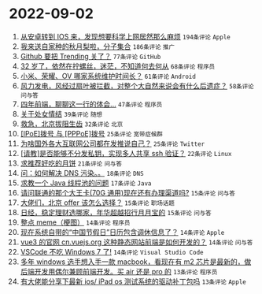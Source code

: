 # 2022-09-02

1. [从安卓转到 IOS 来，发现想要科学上网居然那么麻烦](https://www.v2ex.com/t/877193) `194条评论` `Apple`
1. [我来送自家种的秋月梨啦，分子集合](https://www.v2ex.com/t/877196) `186条评论` `推广`
1. [Github 要把 Trending 关了？](https://www.v2ex.com/t/877153) `77条评论` `GitHub`
1. [32 岁了，依然在拧螺丝，迷茫，不知道何去何从](https://www.v2ex.com/t/877269) `68条评论` `程序员`
1. [小米、荣耀、OV 哪家系统维护时间长？](https://www.v2ex.com/t/877179) `61条评论` `Android`
1. [风力发电，风经过扇叶被拦截，对整个大自然来说会有什么后遗症？](https://www.v2ex.com/t/877212) `58条评论` `问与答`
1. [四年前端，聊聊这一行的体会...](https://www.v2ex.com/t/877304) `47条评论` `程序员`
1. [关于处女情结](https://www.v2ex.com/t/877229) `39条评论` `随想`
1. [救急，北京拔阻生齿](https://www.v2ex.com/t/877297) `32条评论` `北京`
1. [[IPoE]拨号 与 [PPPoE]拨号](https://www.v2ex.com/t/877282) `25条评论` `宽带症候群`
1. [为啥国外各大互联网公司都在发推说自己？](https://www.v2ex.com/t/877266) `25条评论` `Twitter`
1. [[请教]是否能够不分发私钥，实现多人共享 ssh 验证？](https://www.v2ex.com/t/877152) `22条评论` `Linux`
1. [求推荐好吃的月饼](https://www.v2ex.com/t/877321) `21条评论` `问与答`
1. [问：如何解决 DNS 污染。。](https://www.v2ex.com/t/877224) `18条评论` `DNS`
1. [求教一个 Java 线程池的问题](https://www.v2ex.com/t/877178) `17条评论` `Java`
1. [请问联通的那个大王卡(70G 通用)现在还有办理渠道吗?](https://www.v2ex.com/t/877283) `15条评论` `问与答`
1. [大佬们，北京 offer 该怎么选择？](https://www.v2ex.com/t/877272) `15条评论` `职场话题`
1. [日经，稳定理财选哪家，年华超越招行月月宝的](https://www.v2ex.com/t/877202) `15条评论` `问与答`
1. [整点 meme（梗图）](https://www.v2ex.com/t/877309) `14条评论` `程序员`
1. [现在系统自带的“中国节假日”日历包含调休信息了？](https://www.v2ex.com/t/877208) `14条评论` `Apple`
1. [vue3 的官网 cn.vuejs.org 这种静态网站前端是如何开发的？](https://www.v2ex.com/t/877184) `14条评论` `问与答`
1. [VSCode 不吃 Windows 7 了!](https://www.v2ex.com/t/877151) `14条评论` `Visual Studio Code`
1. [多年 windows 选手想入手一款 macbook，看现在有 m2 芯片是最新的，做后端开发用偶尔兼顾前端开发。买 air 还是 pro 的](https://www.v2ex.com/t/877300) `13条评论` `程序员`
1. [有大佬能分享下最新 ios/ iPad os 测试系统的驱动补丁包吗](https://www.v2ex.com/t/877271) `13条评论` `Apple`
